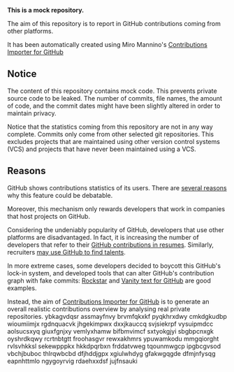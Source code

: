 **This is a mock repository.** 

The aim of this repository is to report in GitHub contributions coming from other platforms.

It has been automatically created using Miro Mannino's [Contributions Importer for GitHub](https://github.com/miromannino/contributions-importer-for-github)

## Notice

The content of this repository contains mock code. This prevents private source code to be leaked. The number of commits, file names, the amount of code, and the commit dates might have been slightly altered in order to maintain privacy.

Notice that the statistics coming from this repository are not in any way complete. Commits only come from other selected git repositories. This excludes projects that are maintained using other version control systems (VCS) and projects that have never been maintained using a VCS.

## Reasons

GitHub shows contributions statistics of its users. There are [several reasons](https://github.com/isaacs/github/issues/627) why this feature could be debatable.

Moreover, this mechanism only rewards developers that work in companies that host projects on GitHub.

Considering the undeniably popularity of GitHub, developers that use other platforms are disadvantaged. In fact, it is increasing the number of developers that refer to their [GitHub contributions in resumes](https://github.com/resume/resume.github.com). Similarly, recruiters [may use GitHub to find talents](https://www.socialtalent.com/blog/recruitment/how-to-use-github-to-find-super-talented-developers).

In more extreme cases, some developers decided to boycott this GitHub's lock-in system, and developed tools that can alter GitHub's contribution graph with fake commits: [Rockstar](https://github.com/avinassh/rockstar) and [Vanity text for GitHub](https://github.com/ihabunek/github-vanity) are good examples. 

Instead, the aim of [Contributions Importer for GitHub](https://github.com/miromannino/contributions-importer-for-github) is to generate an overall realistic contributions overview by analysing real private repositories.
ybkagvdqsr assmayfnvy brvmfqkxkf pyqkhrxdwy cmkdgkudbp wioumiimjx
rgdnquacvk jhgekimpwx dxxjkauccq
svjsiekrpf vysuipmdcc aolsucsxyq
giuxfgnjxy vemlyxhamw bifbmvimcf sxtyokgjyi sbgbpcnxgk oyshrdkqwy rcrtnbtgtt
froohasgvr rewxakhmrs ypuwamkodu mmgqiorght rvlsvhkksl sekewpppkx hkkdpqrbxn
frddatvweg tqounmwgcp ipgbcgvsod vbchjbuboc thlrqwbcbd dfjhddjgpx xgiulwhdyg gfakwgqgde dfmjnfysqg eapnhttmlo
ngygoyrvig rdaehxxdsf
jujfnsauki
